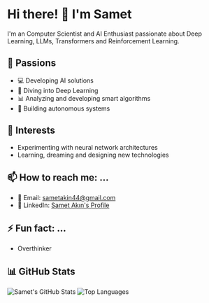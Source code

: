 # Hi there! 👋 I'm Samet

I'm an Computer Scientist and AI Enthusiast passionate about Deep Learning, LLMs, Transformers and Reinforcement Learning.

## 🌟 Passions
- 💻 Developing AI solutions
- 🤖 Diving into Deep Learning
- 📊 Analyzing and developing smart algorithms
- 🚗 Building autonomous systems

## 🚀 Interests
- Experimenting with neural network architectures
- Learning, dreaming and designing new technologies

## 📫 How to reach me: ...
- 📧 Email: sametakin44@gmail.com
- 💼 LinkedIn: [Samet Akın's Profile](https://www.linkedin.com/in/samet-ak%C4%B1n-b33120216/)

## ⚡ Fun fact: ...
- Overthinker

## 📊 GitHub Stats
![Samet's GitHub Stats](https://github-readme-stats.vercel.app/api?username=smtakn44&show_icons=true&theme=dracula)
![Top Languages](https://github-readme-stats.vercel.app/api/top-langs/?username=smtakn44&layout=compact&theme=dracula)
